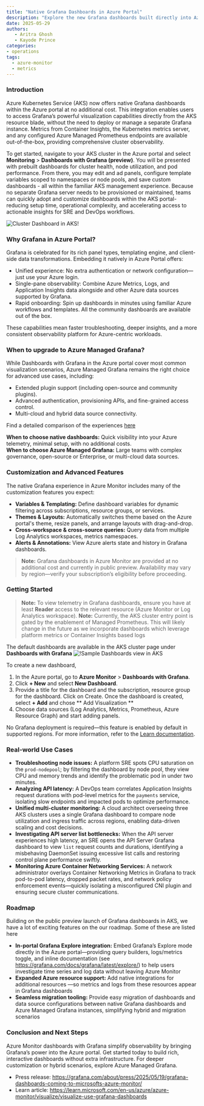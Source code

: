 ```yaml
---
title: "Native Grafana Dashboards in Azure Portal"
description: "Explore the new Grafana dashboards built directly into Azure Monitor and learn how they empower observability and when to reach for Azure Managed Grafana."
date: 2025-05-29
authors: 
   - Aritra Ghosh
   - Kayode Prince
categories: 
- operations
tags:
  - azure-monitor
  - metrics
---
```



### Introduction

Azure Kubernetes Service (AKS) now offers native Grafana dashboards within the Azure portal at no additional cost. This integration enables users to access Grafana’s powerful visualization capabilities directly from the AKS resource blade, without the need to deploy or manage a separate Grafana instance. Metrics from Container Insights, the Kubernetes metrics server, and any configured Azure Managed Prometheus endpoints are available out-of-the-box, providing comprehensive cluster observability.

To get started, navigate to your AKS cluster in the Azure portal and select **Monitoring** > **Dashboards with Grafana (preview)**. You will be presented with prebuilt dashboards for cluster health, node utilization, and pod performance. From there, you may edit and ad  panels, configure template variables scoped to namespaces or node pools, and save custom dashboards - all within the familiar AKS management experience. Because no separate Grafana server needs to be provisioned or maintained, teams can quickly adopt and customize dashboards within the AKS portal- reducing setup time, operational complexity, and accelerating access to actionable insights for SRE and DevOps workflows.

![Cluster Dashboard in AKS!](/assets/images/azure-monitor-grafana-dashboards/sample-grafana-dashboard.png)

### Why Grafana in Azure Portal?

Grafana is celebrated for its rich panel types, templating engine, and client-side data transformations. Embedding it natively in Azure Portal offers:

- Unified experience: No extra authentication or network configuration—just use your Azure login.
- Single-pane observability: Combine Azure Metrics, Logs, and Application Insights data alongside and other Azure data sources supported by Grafana.
- Rapid onboarding: Spin up dashboards in minutes using familiar Azure workflows and templates. All the community dashboards are available out of the box.

These capabilities mean faster troubleshooting, deeper insights, and a more consistent observability platform for Azure-centric workloads.

### When to upgrade to Azure Managed Grafana?

While Dashboards with Grafana in the Azure portal cover most common visualization scenarios, Azure Managed Grafana remains the right choice for advanced use cases, including:

- Extended plugin support (including open-source and community plugins).
- Advanced authentication, provisioning APIs, and fine-grained access control.
- Multi-cloud and hybrid data source connectivity.

Find a detailed comparison of the experiences [here](https://learn.microsoft.com/en-us/azure/azure-monitor/visualize/visualize-grafana-overview#solution-comparison)

**When to choose native dashboards:** Quick visibility into your Azure telemetry, minimal setup, with no additional costs.  
**When to choose Azure Managed Grafana:** Large teams with complex governance, open-source or Enterprise, or multi-cloud data sources.

### Customization and Advanced Features

The native Grafana experience in Azure Monitor includes many of the customization features you expect:

- **Variables & Templating:** Define dashboard variables for dynamic filtering across subscriptions, resource groups, or services.
- **Themes & Layouts:**  Automatically switches theme based on the Azure portal's theme, resize panels, and arrange layouts with drag-and-drop.
- **Cross-workspace & cross-source queries:** Query data from multiple Log Analytics workspaces, metrics namespaces.
- **Alerts & Annotations:**  View Azure alerts state and history in Grafana dashboards.

> **Note:** Grafana dashboards in Azure Monitor are provided at no additional cost and currently in public preview. Availability may vary by region—verify your subscription’s eligibility before proceeding.

### Getting Started

> **Note:** To view telemetry in Grafana dashboards, ensure you have at least **Reader** access to the relevant resource (Azure Monitor or Log Analytics workspace).
> **Note:** Currently, the AKS cluster entry point is gated by the enablement of Managed Prometheus. This will likely change in the future as we incorporate dashboards which leverage platform metrics or Container Insights based logs

The default dashboards are  available in the AKS cluster page under **Dashboards with Grafana**
![!Sample  Dashboards view in AKS](/assets/images/azure-monitor-grafana-dashboards/dashboards-with-grafana.png)

To create a new dashboard, 
1. In the Azure portal, go to **Azure Monitor** > **Dashboards with Grafana**.
2. Click **+ New** and select **New  Dashboard**.
3. Provide a title for the dashboard and the subscription, resource group for the dashboard. Click on Create.
Once the dashboard is created, select **+ Add** and chose ** Add Visualization **
4. Choose data sources (Log Analytics, Metrics, Prometheus, Azure Resource Graph) and start adding panels.


No Grafana deployment is required—this feature is enabled by default in supported regions. For more information, refer to the [Learn documentation](https://learn.microsoft.com/en-us/azure/azure-monitor/visualize/visualize-use-grafana-dashboards).

### Real-world Use Cases

- **Troubleshooting node issues:** A platform SRE spots CPU saturation on the `prod-nodepool`; by filtering the dashboard by node pool, they view CPU and memory trends and identify the problematic pod in under two minutes.
- **Analyzing API latency:** A DevOps team correlates Application Insights request durations with pod-level metrics for the `payments` service, isolating slow endpoints and impacted pods to optimize performance.
- **Unified multi-cluster monitoring:** A cloud architect overseeing three AKS clusters uses a single Grafana dashboard to compare node utilization and ingress traffic across regions, enabling data-driven scaling and cost decisions.
- **Investigating API server list bottlenecks:** When the API server experiences high latency, an SRE opens the API Server Grafana dashboard to view `list` request counts and durations, identifying a misbehaving DaemonSet issuing excessive list calls and restoring control plane performance swiftly.
- **Monitoring Azure Container Networking Services:** A network administrator overlays Container Networking Metrics in Grafana to track pod-to-pod latency, dropped packet rates, and network policy enforcement events—quickly isolating a misconfigured CNI plugin and ensuring secure cluster communications.

### Roadmap
Building on the public preview launch of Grafana dashboards in AKS, we have a lot of exciting features on the our roadmap. Some of these are listed here 
- **In-portal Grafana Explore integration:** Embed Grafana’s Explore mode directly in the Azure portal—providing query builders, logs/metrics toggle, and inline documentation (see https://grafana.com/docs/grafana/latest/explore/) to help users investigate time series and log data without leaving Azure Monitor
- **Expanded Azure resource support:** Add native integrations for additional resources —so metrics and logs from these resources appear in Grafana dashboards
- **Seamless migration tooling:** Provide easy migration of dashboards and data source configurations between native Grafana dashboards and Azure Managed Grafana instances, simplifying hybrid and migration scenarios

### Conclusion and Next Steps

Azure Monitor dashboards with Grafana simplify observability by bringing Grafana’s power into the Azure portal. Get started today to build rich, interactive dashboards without extra infrastructure. For deeper customization or hybrid scenarios, explore Azure Managed Grafana.

- Press release: https://grafana.com/about/press/2025/05/19/grafana-dashboards-coming-to-microsofts-azure-monitor/  
- Learn article: https://learn.microsoft.com/en-us/azure/azure-monitor/visualize/visualize-use-grafana-dashboards